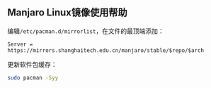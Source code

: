 ## Manjaro Linux镜像使用帮助

编辑`/etc/pacman.d/mirrorlist`，在文件的最顶端添加：

```
Server = https://mirrors.shanghaitech.edu.cn/manjaro/stable/$repo/$arch
```

更新软件包缓存：

```bash
sudo pacman -Syy
```